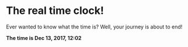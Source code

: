 # The real time clock!

Ever wanted to know what the time is? Well, your journey is about to end!

**The time is Dec 13, 2017, 12:02**